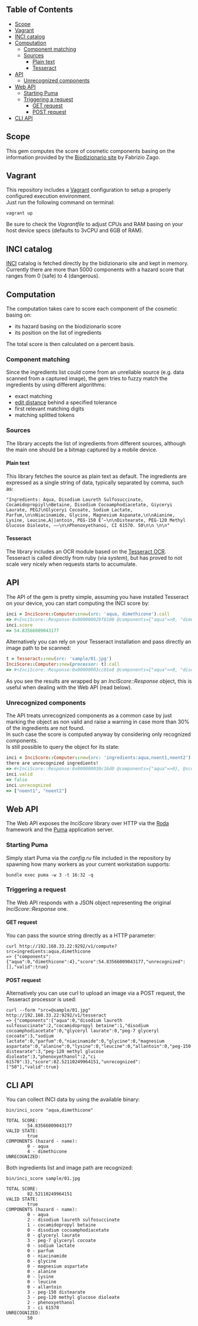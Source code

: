 ## Table of Contents

* [Scope](#scope)
* [Vagrant](#vagrant)
* [INCI catalog](#inci-catalog)
* [Computation](#computation)
  * [Component matching](#component-matching)
  * [Sources](#sources)
    * [Plain text](#plain-text)
    * [Tesseract](#tessract)
* [API](#api)
  * [Unrecognized components](#unrecognized-components)
* [Web API](#web-api)
  * [Starting Puma](#starting-puma)
  * [Triggering a request](#triggering-a-request)
    * [GET request](#get-request)
    * [POST request](#post-request)
* [CLI API](#cli-api)

## Scope
This gem computes the score of cosmetic components basing on the information provided by the [Biodizionario site](http://www.biodizionario.it/) by Fabrizio Zago.

## Vagrant
This repository includes a [Vagrant](https://www.vagrantup.com/) configuration to setup a properly configured execution environment.  
Just run the following command on terminal:

```
vagrant up
```

Be sure to check the *Vagrantfile* to adjust CPUs and RAM basing on your host device specs (defaults to 3vCPU and 6GB of RAM).

## INCI catalog
[INCI](https://en.wikipedia.org/wiki/International_Nomenclature_of_Cosmetic_Ingredients) catalog is fetched directly by the bidizionario site and kept in memory.  
Currently there are more than 5000 components with a hazard score that ranges from 0 (safe) to 4 (dangerous).

## Computation
The computation takes care to score each component of the cosmetic basing on:
* its hazard basing on the biodizionario score
* its position on the list of ingredients

The total score is then calculated on a percent basis.

### Component matching
Since the ingredients list could come from an unreliable source (e.g. data scanned from a captured image), the gem tries to fuzzy match the ingredients by using different algorithms:
* exact matching
* [edit distance](https://en.wikipedia.org/wiki/Levenshtein_distance) behind a specified tolerance
* first relevant matching digits 
* matching splitted tokens

### Sources
The library accepts the list of ingredients from different sources, although the main one should be a bitmap captured by a mobile device.  

#### Plain text
This library fetches the source as plain text as default. The ingredients are expressed as a single string of data, typically separated by comma, such as:

```
"Ingredients: Aqua, Disodium Laureth Sulfosuccinate, Cocamidopropiyl\nBetaine, Disodium Cocoamphodiacetate, Giyceryi Laurate, PEGJ\nGlyceryi Cocoate, Sodium Lactate, Parfum,\n\nNiacinamide, Glycine, Magnesium Aspanate,\n\nAianine, Lysine, Leucine,A||antoin, PEG-150 E‘—\n\nDistearate, PEG-120 Methyl Glucose Dioleate, ——\n\nPhenoxyethanoi, CI 61570. 50\n\n \n\n"
```

#### Tesseract
The library includes an OCR module based on the [Tesseract OCR](https://github.com/tesseract-ocr/tesseract).  
Tesseract is called directly from ruby (via *system*), but has proved to not scale very nicely when requests starts to accumulate. 

## API
The API of the gem is pretty simple, assuming you have installed Tesseract on your device, you can start computing the INCI score by:

```ruby
inci = InciScore::Computer::new(src: 'aqua, dimethicone').call
=> #<InciScore::Response:0x000000029f8100 @components={"aqua"=>0, "dimethicone"=>4}, @score=54.83566009043177, @unrecognized=[], @valid=true>
inci.score
=> 54.83566009043177
```

Alternatively you can rely on your Tesseract installation and pass directly an image path to be scanned:
```ruby
t = Tesseract::new(src: 'sample/01.jpg')
InciScore::Computer::new(processor: t).call
=> #<InciScore::Response:0x00000003cc01e8 @components={"aqua"=>0, "disodium laureth sulfosuccinate"=>2, "cocamidopropyl betaine"=>1, "disodium cocoamphodiacetate"=>0, "glyceryl laurate"=>0, "peg-7 glyceryl cocoate"=>3, "sodium lactate"=>0, "parfum"=>0, "niacinamide"=>0, "glycine"=>0, "magnesium aspartate"=>0, "alanine"=>0, "lysine"=>0, "leucine"=>0, "allantoin"=>0, "peg-150 distearate"=>3, "peg-120 methyl glucose dioleate"=>3, "phenoxyethanol"=>2, "ci 61570"=>3}, @score=82.52110249964151, @unrecognized=["50"], @valid=true>
```

As you see the results are wrapped by an *InciScore::Response* object, this is useful when dealing with the Web API (read below).

### Unrecognized components
The API treats unrecognized components as a common case by just marking the object as non valid and raise a warning in case more than 30% of the ingredients are not found.  
In such case the score is computed anyway by considering only recognized components.  
Is still possible to query the object for its state:

```ruby
inci = InciScore::Computer::new(src: 'ingredients:aqua,noent1,noent2').call
there are unrecognized ingredients!
=> #<InciScore::Response:0x000000030c16d0 @components={"aqua"=>0}, @score=100.0, @unrecognized=["noent1", "noent2"], @valid=false>
inci.valid
=> false
inci.unrecognized
=> ["noent1", "noent2"]
```

## Web API
The Web API exposes the *InciScore* library over HTTP via the [Roda](http://roda.jeremyevans.net/) framework and the [Puma](http://puma.io/) application server.

### Starting Puma
Simply start Puma via the *config.ru* file included in the repository by spawning how many workers as your current workstation supports:
```
bundle exec puma -w 3 -t 16:32 -q
```

### Triggering a request
The Web API responds with a JSON object representing the original *InciScore::Response* one.  

#### GET request
You can pass the source string directly as a HTTP parameter:
```
curl http://192.168.33.22:9292/v1/compute?src=ingredients:aqua,dimethicone
=> {"components":{"aqua":0,"dimethicone":4},"score":54.83566009043177,"unrecognized":[],"valid":true}
```

#### POST request
Alternatively you can use curl to upload an image via a POST request, the Tesseract processor is used:
```
curl --form "src=@sample/01.jpg" http://192.168.33.22:9292/v1/tesseract
=> {"components":{"aqua":0,"disodium laureth sulfosuccinate":2,"cocamidopropyl betaine":1,"disodium cocoamphodiacetate":0,"glyceryl laurate":0,"peg-7 glyceryl cocoate":3,"sodium lactate":0,"parfum":0,"niacinamide":0,"glycine":0,"magnesium aspartate":0,"alanine":0,"lysine":0,"leucine":0,"allantoin":0,"peg-150 distearate":3,"peg-120 methyl glucose dioleate":3,"phenoxyethanol":2,"ci 61570":3},"score":82.52110249964151,"unrecognized":["50"],"valid":true}
```

## CLI API
You can collect INCI data by using the available binary:

```
bin/inci_score "aqua,dimethicone"

TOTAL SCORE:
        54.83566009043177
VALID STATE:
        true
COMPONENTS (hazard - name): 
        0 - aqua
        4 - dimethicone
UNRECOGNIZED:
```

Both ingredients list and image path are recognized:

```
bin/inci_score sample/01.jpg

TOTAL SCORE:
        82.52110249964151
VALID STATE:
        true
COMPONENTS (hazard - name): 
        0 - aqua
        2 - disodium laureth sulfosuccinate
        1 - cocamidopropyl betaine
        0 - disodium cocoamphodiacetate
        0 - glyceryl laurate
        3 - peg-7 glyceryl cocoate
        0 - sodium lactate
        0 - parfum
        0 - niacinamide
        0 - glycine
        0 - magnesium aspartate
        0 - alanine
        0 - lysine
        0 - leucine
        0 - allantoin
        3 - peg-150 distearate
        3 - peg-120 methyl glucose dioleate
        2 - phenoxyethanol
        3 - ci 61570
UNRECOGNIZED:
        50
```

